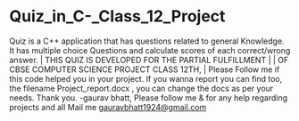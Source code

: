 # Quiz_in_C-_Class_12_Project
Quiz is a C++ application that has questions related to general Knowledge.
It has multiple choice Questions and calculate scores of each correct/wrong answer. 
| THIS QUIZ IS DEVELOPED FOR THE PARTIAL FULFILLMENT  |
|    OF CBSE COMPUTER SCIENCE PROJECT CLASS 12TH,    |
Please Follow me if this code helped you in your project. 
If you wanna report you can find too, the filename Project_report.docx ,
 you can change the docs as per your needs.
 Thank you.
-gaurav bhatt, Please follow me & for any help regarding projects and all Mail me  gauravbhatt1924@gmail.com
